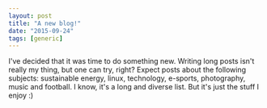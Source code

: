 ```yaml
---
layout: post
title: "A new blog!"
date: "2015-09-24"
tags: [generic]
---
```


I've decided that it was time to do something new. Writing long posts isn't really my thing, but one can try, right? Expect posts about the following subjects: sustainable energy, linux, technology, e-sports, photography, music and football. I know, it's a long and diverse list. But it's just the stuff I enjoy :)
